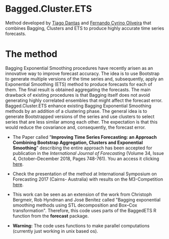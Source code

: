 # Bagged.Cluster.ETS
Method developed by <a href="https://www.linkedin.com/in/tiagomendesdantas/"> Tiago Dantas</a> and <a href="http://www.ind.puc-rio.br/equipe/fernando-luiz-cyrino-oliveira/"> Fernando Cyrino Oliveira</a> that combines Bagging, Clusters and ETS to produce highly accurate time series forecasts.

# The method
Bagging Exponential Smoothing procedures have recently arisen as an innovative way to improve forecast accuracy. The idea is to use Bootstrap to generate multiple versions of the time series and, subsequently, apply an Exponential Smoothing (ETS) method to produce forecasts for each of them. The final result is obtained aggregating the forecasts. The main drawback of existing procedures is that Bagging itself does not avoid generating highly correlated ensembles that might affect the forecast error. Bagged.Cluster.ETS enhance existing Bagging Exponential Smoothing methods by an addition of a clustering phase. The general idea is to generate Bootstrapped versions of the series and use clusters to select series that are less similar among each other. The expectation is that this would reduce the covariance and, consequently, the forecast error.

- The Paper called "**Improving Time Series Forecasting: an Approach Combining Bootstrap Aggregation, Clusters and Exponential Smoothing**" describing the entire approach has been accepted for publication in the *International Journal of Forecasting* (Volume 34, Issue 4, October–December 2018, Pages 748-761). You an access it clicking <a href="https://www.sciencedirect.com/science/article/pii/S0169207018300888">here</a>.

- Check the presentation of the method at International Symposium on Forecasting 2017 (Cairns- Australia) with results on the M3-Competition <a href="https://forecasters.org/wp-content/uploads/gravity_forms/7-c6dd08fee7f0065037affb5b74fec20a/2017/07/isf2017_tiago_fernando_simple3.pdf">here</a>.

- This work can be seen as an extension of the work from Christoph Bergmeir, Rob Hyndman and José Benítez called "Bagging exponential smoothing methods using STL decomposition and Box–Cox transformation". Therefore, this code uses parts of the BaggedETS R function from the **forecast** package. 

- **Warning:** The code uses functions to make parallel computations (currently just working in unix based os).
